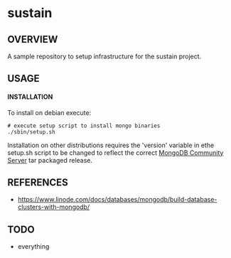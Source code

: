 # sustain
## OVERVIEW
A sample repository to setup infrastructure for the sustain project.

## USAGE
#### INSTALLATION
To install on debian execute:

    # execute setup script to install mongo binaries
    ./sbin/setup.sh

Installation on other distributions requires the 'version' variable in ethe setup.sh script to be changed to reflect the correct [MongoDB Community Server](https://www.mongodb.com/try/download/community) tar packaged release.

## REFERENCES
- https://www.linode.com/docs/databases/mongodb/build-database-clusters-with-mongodb/

## TODO
- everything
